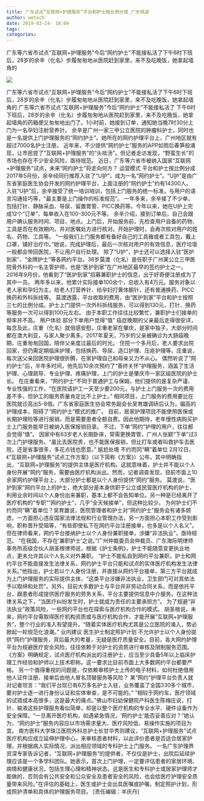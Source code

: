 ```yaml
---
title: 广东试点“互联网+护理服务”平台和护士按比例分成_广东频道
author: wetech
date: 2019-02-24- 10:04
tags: 
categories: 
---
```

广东等六省市试点“互联网+护理服务”今后“网约护士”不能接私活了下午6时下班后，28岁的余辛（化名）步履匆匆地从医院赶到家里，来不及吃晚饭，她拿起墙角的
<!-- more -->
                
<img align="center" border="0" src="http://p2.ifengimg.com/a/2016/0810/204c433878d5cf9size1_w16_h16.png" />
                
                
            
广东等六省市试点“互联网+护理服务”今后“网约护士”不能接私活了下午6时下班后，28岁的余辛（化名）步履匆匆地从医院赶到家里，来不及吃晚饭，她拿起墙角的
广东等六省市试点“互联网+护理服务”今后“网约护士”不能接私活了
下午6时下班后，28岁的余辛（化名）步履匆匆地从医院赶到家里，来不及吃晚饭，她拿起墙角的药箱便又匆匆地出门了。1小时前，她接到订单，通知她当晚7时30分上门为一名孕妇注射营养针。
余辛是广州一家三甲公立医院的肿瘤科护士，同时也是一名提供上门护理服务的“网约护士”。她所在的网约护理平台上，广州地区就有超过7000名护士注册。
近年来，不少提供“网约护士”服务的APP如雨后春笋般涌现，让市民尝了“互联网+护理服务”的“头啖汤”。但记者走访发现，“野蛮生长”的市场也存在不少安全风险，亟待规范。
近日，广东等六省市被纳入国家“互联网+护理服务”试点，未来“网约护士”将走向何方？
运营模式
平台和护士按比例分成
2017年5月份，余辛经同行推荐入驻了“U护”，成为一名“网约护士”。“U护”是由广东省家庭医生协会开发的网约护理平台，上面注册的“网约护士”约有14300人。
入驻“U护”后，余辛接受了统一培训培训，包括上门服务的统一标准，与用户的语言沟通技巧等，“最主要是上门操作的标准规范”。
一年多来，余辛接了不少单，包括打针、静脉采血、导尿、留置胃管、PICC换药等。今年以来，她在U护上完成12个“订单”，每单收入在100-300元不等。
余辛介绍，接到订单后，自己会跟用户确认服务时间、项目、地点。上门后，开始服务前，先检查用户自备的药物、工具是否在有效期内，并对医嘱处方进行核对。开始护理时，会再次核对用户的姓名、药物、工具等。
“一般我们上门服务都有备好自己的工具箱或者工具包，戴上口罩，铺好治疗巾。”她说，完成护理后，最后一次核对用户的有效信息，医疗垃圾一般都会带回医院，不让用户自行处理。
除了“U护”，护士还可以选择入驻“医护到家”、“金牌护士”等各网约平台。36岁莫渡（化名）是任职于广州某公立三甲医院骨外科的一名主管护师，也是“医护到家”在广州地区最早的签约护士之一。
2016年9月份，他看到了“医护到家”招募兼职护士的信息，出于好奇便注册成为了其中一员。
两年多以来，他累计实际接单100余个，总收入有4万元。服务对象以老人家和孕妇为主，给老人打营养针、给孕妇打黄体酮针，还有普通换药、PICC换药和外科拆线等。
莫渡透露，平台收取的费用，由“医护到家”平台和护士按照三七的比例分成。护士上门提供一次外科拆线服务，可以得到130元，打针、换药等服务一次可以得到100元左右。
由于本职工作往往比较繁忙，兼职护士们接单的频率并不高。
用户体验
部分下单用户觉得“值”
癌症晚期的父亲最后走得很安详，每念及此，庄重（化名）就倍感安慰。庄重老家在肇庆，是家中独子，大部分时间都在澳大利亚，与家人聚少离多。2017年夏天，75岁的父亲被确诊为大肠癌晚期，庄重匆匆回国，陪伴父亲度过最后的时光。
住院一个多月后，老人要求出院回家，但仍需定期临床护理，包括换药、导尿、造口护理、压疮护理等。庄重说，每次送父亲回医院护理很折腾，在家护理自己和母亲又力不从心。
偶然听说了“网约护士”后，半年多时间，他先后10余次预约了“善终关怀”护理服务，涵盖了生活护理、心理疏导、专业护理、疼痛护理，上门的护士是肇庆市一家区级医院的护士长。
在庄重看来，“网约护士”不同于普通护工与保姆，他们提供的是复杂严谨、专业性强的工作，“在医院请护工一天至少要200元，与护士上门服务一次的费用差不多，但护工的服务质量肯定比不上护士。”
相同项目，上门服务的费用要比在医院就诊高出5-8倍。广东省家庭医生协会常务副会长吴育雄调研后认为，偏高的护理成本，阻碍了“网约护士”模式的推广。
目前，居家护理项目不能使用医保或长期护理险等进行报销，而是需要患者全额自费。因此他期待，老年慢性病购买护士上门服务能早日被纳入医保报销目录。
不过，下单“网约”护理的用户，往往都会觉得“值”。
因家中有63岁老人长期卧床，常需更换胃管，广州人张颖“下单”过3次上门护理服务。“虽比去医院贵，也不能医保报销，但比打车或者叫救护车去医院，还是省事很多，多花点钱也愿意。”
尴尬处境
不约而同“瞒”着单位
2月12日，《“互联网+护理服务”试点工作方案》（以下简称《方案》）公布，其中明确指出，“互联网+护理服务”的提供主体是医疗机构。这就意味着，护士并不能以个人身份开展“网约”服务，需要由医疗机构派出。然而，记者调查发现，目前市面上10余家网约护理平台上，大部分护士都是以个人身份提供“网约”服务。
莫渡说，“医护到家”网约平台上的护士，绝大部分是本身供职于公立或民营医疗机构的护士，利用业余时间以个人身份出来兼职，基本上都不会告知单位。另一种是已经离开了医疗机构的“专职”“网约护士”，几乎“全天候接单”，但这种比较少。
为何护士们不约而同“瞒”着单位？吴育雄说，医院管理者和护士对“网约护士”服务会有诸多顾虑，一方面担心违反国家法律法规和行业管理办法，另一方面担心本职工作受到影响，职称晋升受阻等，“有些即使私下在网约平台注册接单，也多是以个人名义”。
但在律师看来，网约平台接纳护士以个人身份兼职接单，涉嫌“非法执业”，亟待规范。
“在我国，不存在‘兼职护士’之说。”广州仲裁委员会仲裁员、广东海际明律师事务所高级合伙人胡圣根律师说，根据《护士条例》，护士不能随意变更执业地点，更未允许其以个人名义对外兼职。
“护士不能私自到网约平台兼职，护士和网约平台不能直接发生法律关系，网约护士平台只能和试点的实体医疗机构发生法律关系。”他指出，护士若以个人身份注册，并直接从网约平台接单，第三方平台就成为上门护理服务的实际提供主体，“这类平台涉嫌非法执业，卫生部门可对其依法予以取缔和处罚”。另外，目前大多数护士与平台并非劳动合同关系，而是依托平台，跟患者形成提供医疗服务的劳务关系，平台主要提供信息中介服务。在这种法律关系之下，“当医疗纠纷发生时，护士就成为责任的主要承担方”。
为了规避“非法执业”政策风险，一些网约平台也在探索与医疗机构合作的模式。
胡圣根说，未来，网约平台需取得医疗机构资质或与医疗机构合作，才能开展“互联网+护理服务”，整个行业的准入有望提升。“随着实体医疗机构尤其是公立医院的涌入，势必掀起一轮规范化浪潮。”
业内建议
医生护士制定照护计划
不允许护士以个人身份提供“网约”护理服务，背后最大的考量，无疑是医疗质量安全。目前，各大网约护理平台为规避医疗安全风险，往往依赖于对护士的资质进行审核及限制服务范围。
《方案》明确规定，试点医疗机构派出的注册护士，应当至少具备5年以上临床护理工作经验和护师以上技术职称。这一要求比目前市面上大多数网约平台都要严格。
另一个值得重视的问题是，仅依赖审核护士上传的电子材料，如何杜绝借用他人证件注册、接单后由他人冒名顶替服务等风险？
某“网约”护理平台负责人就对记者坦言：“我们平台现已有6万多名护士入驻，业务覆盖了全国330多个城市，要对护士逐一进行身份认证和实体审查，是不可能的。”
“相较于网约车，医疗领域的试错成本高很多，这是最大的痛点。”佛山市妇幼保健院产科医生陈梅庄说，打针、输液这些护理服务看似简单，却是以整个医疗机构的专业水平、硬件设备作为安全保障。“一旦离开医疗机构，如遇紧急情况，‘网约护士’能否妥善应对？”她认为，“网约护士”服务内容应以市场需求量大、医疗风险低、易操作实施的项目为宜。
南方医科大学珠江医院外科总护士长甘华秀则建议，“互联网+护理服务”试点医疗机构应成立延伸护理中心，来审核患者材料，以此评价患者是否适合居家护理，并根据病人实际情况，派出相应领域的专科护士上门服务。
一名广东护理界资深专家告诉记者，“互联网+护理服务”的提供者，不仅仅是护士，出院后延续护理应该是一个多学科团队。她表示，首次上门护理，一定要评估患者的家居环境、病情和健康状况，包括生理心理和精神状态。这是医生和专科护士或居家护理师才能做的，否则会有公共安全和公众安全及患者安全的风险，也会给医疗护理安全质量带来风险。”在评估的基础上，医生或护士会出具医嘱或护嘱，制定照护计划，形成照护清单和具体的护理服务项目。
[责任编辑：羊庆丹]
            

